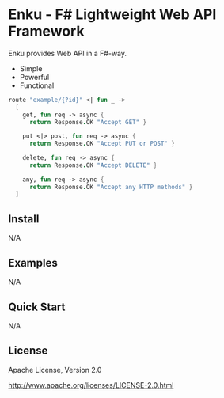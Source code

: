 # Enku - F# Lightweight Web API Framework

Enku provides Web API in a F#-way.

- Simple
- Powerful
- Functional

```fsharp
route "example/{?id}" <| fun _ -> 
  [ 
    get, fun req -> async {
      return Response.OK "Accept GET" }

    put <|> post, fun req -> async {
      return Response.OK "Accept PUT or POST" }

    delete, fun req -> async {
      return Response.OK "Accept DELETE" }

    any, fun req -> async {
      return Response.OK "Accept any HTTP methods" }
  ]
```

## Install

N/A

## Examples

N/A

## Quick Start

N/A

## License

Apache License, Version 2.0

http://www.apache.org/licenses/LICENSE-2.0.html